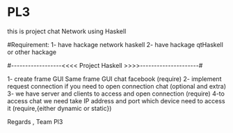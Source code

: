 # PL3
this is project chat Network using Haskell

#Requirement:
1- have hackage network haskell 
2- have hackage qtHaskell or other hackage


#------------------<<<<  Project Haskell  >>>>---------------------#

1- create frame GUI Same frame GUI chat facebook (require)
2- implement request connection if you need to open connection chat (optional and extra)
3- we have server and clients to access and open connection (require)
4-to access chat we need take IP address and port which device need to access it (require,{either dynamic or static})

Regards , Team Pl3
